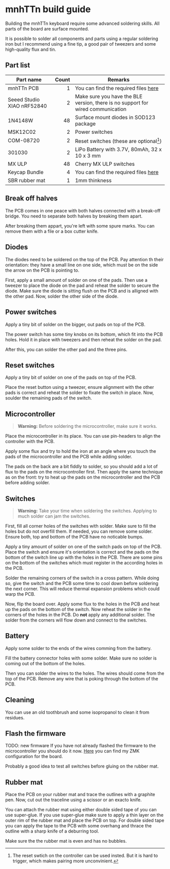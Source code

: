 # mnhTTn build guide

Building the mnhTTn keyboard require some advanced soldering skills.
All parts of the board are surface mounted.

It is possible to solder all components and parts using a regular soldering iron but I recommend using a fine tip, a good pair of tweezers and some high-quality flux and tin.


## Part list
| Part name | Count | Remarks |
| --------- | ----: | ------- |
| mnhTTn PCB | 1 | You can find the required files [here](/board/) |
| Seeed Studio XIAO nRF52840 | 2 | Make sure you have the BLE version, there is no support for wired communication |
| 1N4148W | 48 | Surface mount diodes in SOD123 package |
| MSK12C02 | 2 | Power switches |
| COM-08720 | 2 | Reset switches (these are optional[^1]) |
| 301030 | 2 | LiPo Battery with 3.7V, 80mAh, 32 x 10 x 3 mm |
| MX ULP | 48 | Cherry MX ULP switches |
| Keycap Bundle | 4 | You can find the required files [here](/keycaps/) |
| SBR rubber mat | 1 | 1mm thinkness |

[^1]: The reset swtich on the controller can be used insted. But it is hard to trigger, which makes pairing more unconvinient.

## Break off halves
The PCB comes in one peace with both halves connected with a break-off bridge.
You need to separate both halves by breaking them apart.

After breaking them appart, you're left with some spure marks.
You can remove them with a file or a box cutter knife.

## Diodes
The diodes need to be soldered on the top of the PCB.
Pay attention th their orientation: they have a small line on one side, which must be on the side the arrow on the PCB is pointing to.

First, apply a small amount of solder on one of the pads.
Then use a tweezer to place the diode on the pad and reheat the solder to secure the diode.
Make sure the diode is sitting flush on the PCB and is alligned with the other pad.
Now, solder the other side of the diode.

## Power switches
Apply a tiny bit of solder on the bigger, out pads on top of the PCB.

The power switch has some tiny knobs on its bottom, which fit into the PCB holes.
Hold it in place with tweezers and then reheat the solder on the pad.

After this, you can solder the other pad and the three pins.

## Reset switches
Apply a tiny bit of solder on one of the pads on top of the PCB.

Place the reset button using a tweezer, ensure alignment with the other pads is correct and reheat the solder to fixate the switch in place.
Now, soulder the remaining pads of the switch.

## Microcontroller
> **Warning:** Before soldering the microcontroller, make sure it works.

Place the microcontroller in its place.
You can use pin-headers to align the controller with the PCB.

Apply some flux and try to hold the iron at an angle where you touch the pads of the microcontroller and the PCB while adding solder.

The pads on the back are a bit fiddly to solder, so you should add a lot of flux to the pads on the microcontroller first.
Then apply the same technique as on the front: try to heat up the pads on the microcontroller and the PCB before adding solder.

## Switches
> **Warning:** Take your time when soldering the switches.
> Applying to much solder can jam the switches.

First, fill all corner holes of the switches with solder.
Make sure to fill the holes but do not overfill them.
If needed, you can remove some solder.
Ensure both, top and bottom of the PCB have no noticable bumps.

Apply a tiny amount of solder on one of the switch pads on top of the PCB.
Place the switch and ensure it's orientation is correct and the pads on the bottom of the switch line up with the holes in the PCB.
There are some pins on the bottom of the switches which must register in the according holes in the PCB.

Solder the remaining corners of the switch in a cross pattern.
While doing so, give the switch and the PCB some time to cool down before soldering the next corner.
This will reduce thermal expansion problems which could warp the PCB.

Now, flip the board over.
Apply some flux to the holes in the PCB and heat up the pads on the bottom of the switch.
Now reheat the solder in the corners of the holes in the PCB.
Do **not** apply any additional solder.
The solder from the corners will flow down and connect to the switches.

## Battery
Apply some solder to the ends of the wires comming from the battery.

Fill the battery connector holes with some solder.
Make sure no solder is coming out of the bottom of the holes.

Then you can solder the wires to the holes. The wires should come from the top of the PCB.
Remove any wire that is poking through the bottom of the PCB.

## Cleaning
You can use an old toothbrush and some isopropanol to clean it from residues.

## Flash the firmware
TODO: new firmware
If you have not already flashed the firmware to the microcontroller you should do it now.
[Here](https://github.com/fooker/mnhttn-zmk) you can find my ZMK configuration for the board.

Probably a good idea to test all switches before gluing on the rubber mat.

## Rubber mat
Place the PCB on your rubber mat and trace the outlines with a graphite pen.
Now, cut out the traceline using a scissor or an exacto knife.

You can attach the rubber mat using either double sided tape of you can use super-glue.
If you use super-glue make sure to apply a thin layer on the outer rim of the rubber mat and place the PCB on top.
For double sided tape you can apply the tape to the PCB with some overhang and thrace the outline with a sharp knife of a deburring tool.

Make sure the the rubber mat is even and has no bubbles.


